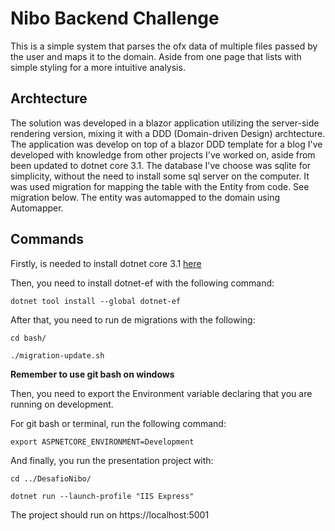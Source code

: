 # Nibo Backend Challenge

This is a simple system that parses the ofx data of multiple files passed by the user and maps it to the domain. Aside from one page that lists with simple styling for a more intuitive analysis.

## Archtecture

The solution was developed in a blazor application utilizing the server-side rendering version, mixing it with a DDD (Domain-driven Design) archtecture. The application was develop on top of a blazor DDD template for a blog I've developed with knowledge from other projects I've worked on, aside from been updated to dotnet core 3.1. The database I've choose was sqlite for simplicity, without the need to install some sql server on the computer. It was used migration for mapping the table with the Entity from code. See migration below. The entity was automapped to the domain using Automapper.

## Commands

Firstly, is needed to install dotnet core 3.1 [here](https://dotnet.microsoft.com/download/dotnet-core/3.1)

Then, you need to install dotnet-ef with the following command:

	dotnet tool install --global dotnet-ef

After that, you need to run de migrations with the following:
	
	cd bash/

	./migration-update.sh

**Remember to use git bash on windows**

Then, you need to export the Environment variable declaring that you are running on development.

For git bash or terminal, run the following command:

	export ASPNETCORE_ENVIRONMENT=Development

And finally, you run the presentation project with:

	cd ../DesafioNibo/

	dotnet run --launch-profile "IIS Express"

The project should run on https://localhost:5001
